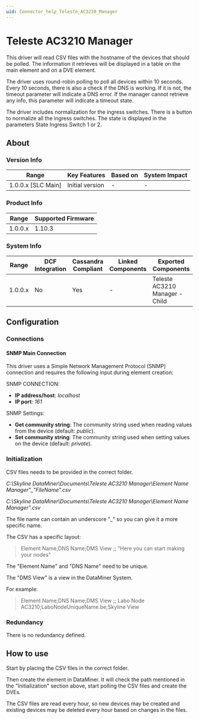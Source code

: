 ```yaml
---
uid: Connector_help_Teleste_AC3210_Manager
---
```


# Teleste AC3210 Manager

This driver will read CSV files with the hostname of the devices that should be polled. The information it retrieves will be displayed in a table on the main element and on a DVE element.

The driver uses round-robin polling to poll all devices within 10 seconds. Every 10 seconds, there is also a check if the DNS is working. If it is not, the timeout parameter will indicate a DNS error. If the manager cannot retrieve any info, this parameter will indicate a timeout state.

The driver includes normalization for the ingress switches. There is a button to normalize all the ingress switches. The state is displayed in the parameters State Ingress Switch 1 or 2.

## About

### Version Info

| **Range**            | **Key Features** | **Based on** | **System Impact** |
|----------------------|------------------|--------------|-------------------|
| 1.0.0.x \[SLC Main\] | Initial version  | \-           | \-                |

### Product Info

| **Range** | **Supported Firmware** |
|-----------|------------------------|
| 1.0.0.x   | 1.10.3                 |

### System Info

| **Range** | **DCF Integration** | **Cassandra Compliant** | **Linked Components** | **Exported Components**        |
|-----------|---------------------|-------------------------|-----------------------|--------------------------------|
| 1.0.0.x   | No                  | Yes                     | \-                    | Teleste AC3210 Manager - Child |

## Configuration

### Connections

#### SNMP Main Connection

This driver uses a Simple Network Management Protocol (SNMP) connection and requires the following input during element creation:

SNMP CONNECTION:

- **IP address/host**: *localhost*
- **IP port**: *161*

SNMP Settings:

- **Get community string**: The community string used when reading values from the device (default: *public*).
- **Set community string**: The community string used when setting values on the device (default: *private*).

### Initialization

CSV files needs to be provided in the correct folder.

*C:\Skyline DataMiner\Documents\Teleste AC3210 Manager\\Element Name Manager"\_"FileName".csv*

*C:\Skyline DataMiner\Documents\Teleste AC3210 Manager\\Element Name Manager".csv*

The file name can contain an underscore "\_" so you can give it a more specific name.

The CSV has a specific layout:

> Element Name;DNS Name;DMS View
> ;;
> "Here you can start making your nodes"

The "Element Name" and "DNS Name" need to be unique.

The "DMS View" is a view in the DataMiner System.

For example:

> Element Name;DNS Name;DMS View
> ;;
> Labo Node AC3210;LaboNodeUniqueName.be;Skyline View

### Redundancy

There is no redundancy defined.

## How to use

Start by placing the CSV files in the correct folder.

Then create the element in DataMiner. It will check the path mentioned in the "Initialization" section above, start polling the CSV files and create the DVEs.

The CSV files are read every hour, so new devices may be created and existing devices may be deleted every hour based on changes in the files.
